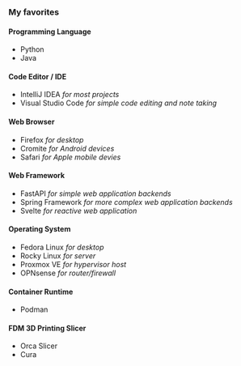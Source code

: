 ### My favorites
#### Programming Language
- Python
- Java

#### Code Editor / IDE
- IntelliJ IDEA *for most projects*
- Visual Studio Code *for simple code editing and note taking*

#### Web Browser
- Firefox *for desktop*
- Cromite *for Android devices*
- Safari *for Apple mobile devies*

#### Web Framework
- FastAPI *for simple web application backends*
- Spring Framework *for more complex web application backends*
- Svelte *for reactive web application*

#### Operating System
- Fedora Linux *for desktop*
- Rocky Linux *for server*
- Proxmox VE *for hypervisor host*
- OPNsense *for router/firewall*

#### Container Runtime
- Podman

#### FDM 3D Printing Slicer
- Orca Slicer
- Cura

